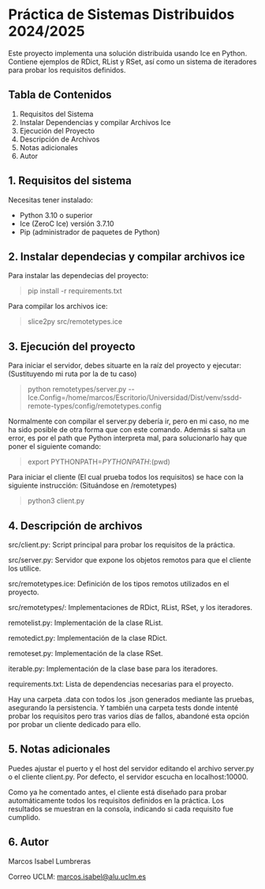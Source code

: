 # Práctica de Sistemas Distribuidos 2024/2025

Este proyecto implementa una solución distribuida usando Ice en Python. Contiene ejemplos de RDict, RList y RSet, así como un sistema de iteradores para probar los requisitos definidos.

## Tabla de Contenidos
1. Requisitos del Sistema
2. Instalar Dependencias y compilar Archivos Ice
3. Ejecución del Proyecto
4. Descripción de Archivos
5. Notas adicionales
6. Autor

## 1. Requisitos del sistema

Necesitas tener instalado:

- Python 3.10 o superior
- Ice (ZeroC Ice) versión 3.7.10
- Pip (administrador de paquetes de Python)

## 2. Instalar dependecias y compilar archivos ice

Para instalar las dependecias del proyecto: 

>pip install -r requirements.txt

Para compilar los archivos ice:

>slice2py src/remotetypes.ice



## 3. Ejecución del proyecto

Para iniciar el servidor, debes situarte en la raíz del proyecto y ejecutar:
(Sustituyendo mi ruta por la de tu caso)

>python remotetypes/server.py --Ice.Config=/home/marcos/Escritorio/Universidad/Dist/venv/ssdd-remote-types/config/remotetypes.config

Normalmente con compilar el server.py debería ir, pero en mi caso, no me ha sido posible de otra forma que con este comando. Además si salta un error, es por el path que Python interpreta mal, para solucionarlo hay que poner el siguiente comando:
>export PYTHONPATH=$PYTHONPATH:$(pwd)

Para iniciar el cliente (El cual prueba todos los requisitos) se hace con la siguiente instrucción: (Situándose en /remotetypes)

>python3 client.py

## 4. Descripción de archivos

src/client.py: Script principal para probar los requisitos de la práctica.

src/server.py: Servidor que expone los objetos remotos para que el cliente los utilice.

src/remotetypes.ice: Definición de los tipos remotos utilizados en el proyecto.

src/remotetypes/: Implementaciones de RDict, RList, RSet, y los iteradores.

remotelist.py: Implementación de la clase RList.

remotedict.py: Implementación de la clase RDict.

remoteset.py: Implementación de la clase RSet.

iterable.py: Implementación de la clase base para los iteradores.

requirements.txt: Lista de dependencias necesarias para el proyecto.

Hay una carpeta .data con todos los .json generados mediante las pruebas, asegurando la persistencia.
Y también una carpeta tests donde intenté probar los requisitos pero tras varios días de fallos, abandoné esta opción por probar un cliente dedicado para ello.

## 5. Notas adicionales

Puedes ajustar el puerto y el host del servidor editando el archivo server.py o el cliente client.py. Por defecto, el servidor escucha en localhost:10000.

Como ya he comentado antes, el cliente está diseñado para probar automáticamente todos los requisitos definidos en la práctica. Los resultados se muestran en la consola, indicando si cada requisito fue cumplido.

## 6. Autor

Marcos Isabel Lumbreras

Correo UCLM: marcos.isabel@alu.uclm.es
